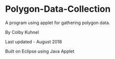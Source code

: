 # Polygon-Data-Collection

A program using applet for gathering polygon data.

By Colby Kuhnel

Last updated - August 2018

Built on Eclipse using Java Applet
